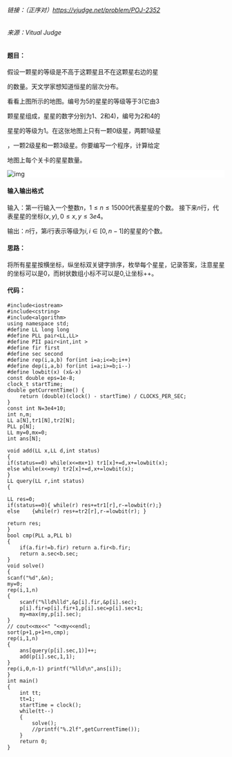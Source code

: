 ###### 链接：（正序对）https://vjudge.net/problem/POJ-2352
###### 来源：Vitual Judge

#### 题目：
假设一颗星的等级是不高于这颗星且不在这颗星右边的星

的数量。天文学家想知道恒星的层次分布。

看看上图所示的地图。编号为5的星星的等级等于3(它由3

颗星星组成，星星的数字分别为1、2和4)，编号为2和4的

星星的等级为1。在这张地图上只有一颗0级星，两颗1级星

，一颗2级星和一颗3级星。你要编写一个程序，计算给定

 地图上每个关卡的星星数量。

<div width="300px" style="background-color: white;">
<img src="https://vj.csgrandeur.cn/fd47938575a43734c7155490c64a749e?v=1675512192" alt="img">
</div>


#### 输入输出格式
输入：第一行输入一个整数$n$，$1\le n\le 15000$代表星星的个数。
接下来$n$行，代表星星的坐标$(x,y),0\le x,y\le 3e4$。

输出：$n$行，第$i$行表示等级为$i,i\in[0,n-1]$的星星的个数。

#### 思路：
将所有星星按横坐标，纵坐标双关键字排序，枚举每个星星，记录答案，注意星星的坐标可以是$0$，而树状数组小标不可以是$0$,让坐标++。

#### 代码：
    #include<iostream>
    #include<cstring>
    #include<algorithm>
    using namespace std;
    #define LL long long 
    #define PLL pair<LL,LL>
    #define PII pair<int,int >
    #define fir first
    #define sec second
    #define rep(i,a,b) for(int i=a;i<=b;i++)
    #define dep(i,a,b) for(int i=a;i>=b;i--)
    #define lowbit(x) (x&-x)
    const double eps=1e-8;
    clock_t startTime;
    double getCurrentTime() {
        return (double)(clock() - startTime) / CLOCKS_PER_SEC;
    }
    const int N=3e4+10;
    int n,m;
    LL a[N],tr1[N],tr2[N];
    PLL p[N];
    LL my=0,mx=0;
    int ans[N];

    void add(LL x,LL d,int status)
    {
    if(status==0) while(x<=mx+1) tr1[x]+=d,x+=lowbit(x);
    else while(x<=my) tr2[x]+=d,x+=lowbit(x);
    }
    LL query(LL r,int status)
    {

    LL res=0;
    if(status==0){ while(r) res+=tr1[r],r-=lowbit(r);}
    else    {while(r) res+=tr2[r],r-=lowbit(r); }

    return res;
    }
    bool cmp(PLL a,PLL b)
    {
        if(a.fir!=b.fir) return a.fir<b.fir;
        return a.sec<b.sec;
    }
    void solve()
    {
    scanf("%d",&n);
    my=0;
    rep(i,1,n)
    {
        scanf("%lld%lld",&p[i].fir,&p[i].sec);
        p[i].fir=p[i].fir+1,p[i].sec=p[i].sec+1;
        my=max(my,p[i].sec);
    }
    // cout<<mx<<" "<<my<<endl;
    sort(p+1,p+1+n,cmp);
    rep(i,1,n)
    {
        ans[query(p[i].sec,1)]++;
        add(p[i].sec,1,1);
    }
    rep(i,0,n-1) printf("%lld\n",ans[i]);
    }
    int main()
    {
        int tt;
        tt=1;
        startTime = clock();
        while(tt--)
        {
            solve();
            //printf("%.2lf",getCurrentTime());
        }
        return 0;
    }

